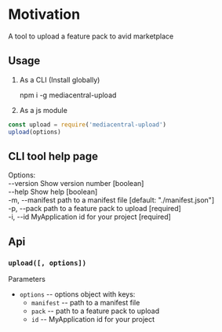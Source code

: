 # Motivation
A tool to upload a feature pack to avid marketplace

## Usage

1. As a CLI (Install globally)

    npm i -g mediacentral-upload
  
2. As a js module

```js
const upload = require('mediacentral-upload')
upload(options)
```

## CLI tool help page  

Options:  
  --version       Show version number                       [boolean]  
  --help          Show help                                 [boolean]  
  -m, --manifest  path to a manifest file           [default: "./manifest.json"]  
  -p, --pack      path to a feature pack to upload                    [required]  
  -i, --id        MyApplication id for your project                   [required]  

## Api

### `upload([, options])`

Parameters

- `options` -- options object with keys:
  - `manifest` -- path to a manifest file
  - `pack` -- path to a feature pack to upload
  - `id` -- MyApplication id for your project